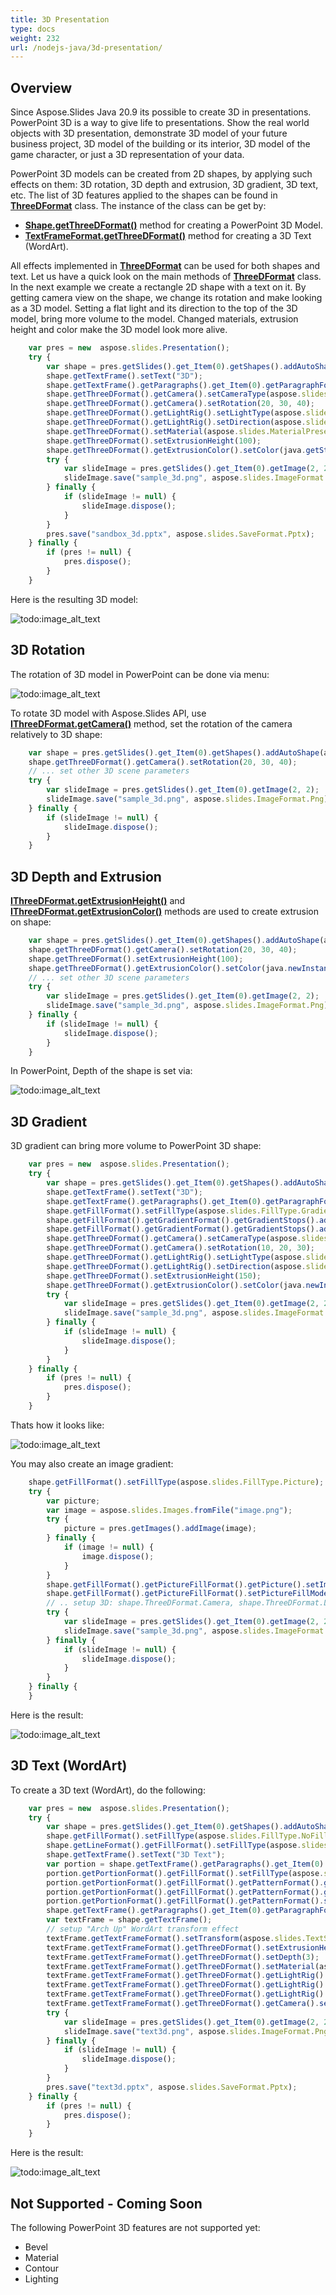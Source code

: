 ```yaml
---
title: 3D Presentation
type: docs
weight: 232
url: /nodejs-java/3d-presentation/
---
```


## Overview
Since Aspose.Slides Java 20.9 its possible to create 3D in presentations. PowerPoint 3D is a way to give life to presentations. Show the real world objects 
with 3D presentation, demonstrate 3D model of your future business project, 3D model of the building or its interior, 3D model of the game character, 
or just a 3D representation of your data. 

PowerPoint 3D models can be created from 2D shapes, by applying such effects on them: 3D rotation, 3D depth and extrusion, 3D gradient, 3D text, etc. 
The list of 3D features applied to the shapes can be found in **[ThreeDFormat](https://reference.aspose.com/slides/nodejs-java/aspose.slides/ThreeDFormat)** class.
The instance of the class can be get by:
 
- **[Shape.getThreeDFormat()](https://reference.aspose.com/slides/nodejs-java/aspose.slides/Shape#getThreeDFormat--)** method for creating a PowerPoint 3D Model.
- **[TextFrameFormat.getThreeDFormat()](https://reference.aspose.com/slides/nodejs-java/aspose.slides/TextFrameFormat#getThreeDFormat--)** method for creating a 3D Text
(WordArt).

All effects implemented in **[ThreeDFormat](https://reference.aspose.com/slides/nodejs-java/aspose.slides/ThreeDFormat)** can be used for both shapes and text.
Let us have a quick look on the main methods of **[ThreeDFormat](https://reference.aspose.com/slides/nodejs-java/aspose.slides/ThreeDFormat)** class. In the next example
we create a rectangle 2D shape with a text on it. By getting camera view on the shape, we change its rotation and make looking as a 3D model. Setting a flat light 
and its direction to the top of the 3D model, bring more volume to the model. Changed materials, extrusion height and color make the 3D model look more alive.  
```javascript
    var pres = new  aspose.slides.Presentation();
    try {
        var shape = pres.getSlides().get_Item(0).getShapes().addAutoShape(aspose.slides.ShapeType.Rectangle, 200, 150, 200, 200);
        shape.getTextFrame().setText("3D");
        shape.getTextFrame().getParagraphs().get_Item(0).getParagraphFormat().getDefaultPortionFormat().setFontHeight(64);
        shape.getThreeDFormat().getCamera().setCameraType(aspose.slides.CameraPresetType.OrthographicFront);
        shape.getThreeDFormat().getCamera().setRotation(20, 30, 40);
        shape.getThreeDFormat().getLightRig().setLightType(aspose.slides.LightRigPresetType.Flat);
        shape.getThreeDFormat().getLightRig().setDirection(aspose.slides.LightingDirection.Top);
        shape.getThreeDFormat().setMaterial(aspose.slides.MaterialPresetType.Flat);
        shape.getThreeDFormat().setExtrusionHeight(100);
        shape.getThreeDFormat().getExtrusionColor().setColor(java.getStaticFieldValue("java.awt.Color", "BLUE"));
        try {
            var slideImage = pres.getSlides().get_Item(0).getImage(2, 2);
            slideImage.save("sample_3d.png", aspose.slides.ImageFormat.Png);
        } finally {
            if (slideImage != null) {
                slideImage.dispose();
            }
        }
        pres.save("sandbox_3d.pptx", aspose.slides.SaveFormat.Pptx);
    } finally {
        if (pres != null) {
            pres.dispose();
        }
    }
```

Here is the resulting 3D model:

![todo:image_alt_text](img_01_01.png)

## 3D Rotation
The rotation of 3D model in PowerPoint can be done via menu:

![todo:image_alt_text](img_02_01.png)

To rotate 3D model with Aspose.Slides API, use **[IThreeDFormat.getCamera()](https://reference.aspose.com/slides/nodejs-java/aspose.slides/ThreeDFormat#getCamera--)**
method, set the rotation of the camera relatively to 3D shape:

```javascript
    var shape = pres.getSlides().get_Item(0).getShapes().addAutoShape(aspose.slides.ShapeType.Rectangle, 200, 150, 200, 200);
    shape.getThreeDFormat().getCamera().setRotation(20, 30, 40);
    // ... set other 3D scene parameters
    try {
        var slideImage = pres.getSlides().get_Item(0).getImage(2, 2);
        slideImage.save("sample_3d.png", aspose.slides.ImageFormat.Png);
    } finally {
        if (slideImage != null) {
            slideImage.dispose();
        }
    }
```

## 3D Depth and Extrusion
**[IThreeDFormat.getExtrusionHeight()](https://reference.aspose.com/slides/nodejs-java/aspose.slides/ThreeDFormat#getExtrusionHeight--)**
and **[IThreeDFormat.getExtrusionColor()](https://reference.aspose.com/slides/nodejs-java/aspose.slides/ThreeDFormat#getExtrusionColor--)** methods
are used to create extrusion on shape:

```javascript
    var shape = pres.getSlides().get_Item(0).getShapes().addAutoShape(aspose.slides.ShapeType.Rectangle, 200, 150, 200, 200);
    shape.getThreeDFormat().getCamera().setRotation(20, 30, 40);
    shape.getThreeDFormat().setExtrusionHeight(100);
    shape.getThreeDFormat().getExtrusionColor().setColor(java.newInstanceSync("java.awt.Color", 128, 0, 128));
    // ... set other 3D scene parameters
    try {
        var slideImage = pres.getSlides().get_Item(0).getImage(2, 2);
        slideImage.save("sample_3d.png", aspose.slides.ImageFormat.Png);
    } finally {
        if (slideImage != null) {
            slideImage.dispose();
        }
    }
```

In PowerPoint, Depth of the shape is set via:

![todo:image_alt_text](img_02_02.png)

## 3D Gradient
3D gradient can bring more volume to PowerPoint 3D shape:

```javascript
    var pres = new  aspose.slides.Presentation();
    try {
        var shape = pres.getSlides().get_Item(0).getShapes().addAutoShape(aspose.slides.ShapeType.Rectangle, 200, 150, 250, 250);
        shape.getTextFrame().setText("3D");
        shape.getTextFrame().getParagraphs().get_Item(0).getParagraphFormat().getDefaultPortionFormat().setFontHeight(64);
        shape.getFillFormat().setFillType(aspose.slides.FillType.Gradient);
        shape.getFillFormat().getGradientFormat().getGradientStops().add(0, java.getStaticFieldValue("java.awt.Color", "BLUE"));
        shape.getFillFormat().getGradientFormat().getGradientStops().add(100, java.getStaticFieldValue("java.awt.Color", "ORANGE"));
        shape.getThreeDFormat().getCamera().setCameraType(aspose.slides.CameraPresetType.OrthographicFront);
        shape.getThreeDFormat().getCamera().setRotation(10, 20, 30);
        shape.getThreeDFormat().getLightRig().setLightType(aspose.slides.LightRigPresetType.Flat);
        shape.getThreeDFormat().getLightRig().setDirection(aspose.slides.LightingDirection.Top);
        shape.getThreeDFormat().setExtrusionHeight(150);
        shape.getThreeDFormat().getExtrusionColor().setColor(java.newInstanceSync("java.awt.Color", 255, 140, 0));
        try {
            var slideImage = pres.getSlides().get_Item(0).getImage(2, 2);
            slideImage.save("sample_3d.png", aspose.slides.ImageFormat.Png);
        } finally {
            if (slideImage != null) {
                slideImage.dispose();
            }
        }
    } finally {
        if (pres != null) {
            pres.dispose();
        }
    }
```

Thats how it looks like:

![todo:image_alt_text](img_02_03.png)
  
You may also create an image gradient:
```javascript
    shape.getFillFormat().setFillType(aspose.slides.FillType.Picture);
    try {
        var picture;
        var image = aspose.slides.Images.fromFile("image.png");
        try {
            picture = pres.getImages().addImage(image);
        } finally {
            if (image != null) {
                image.dispose();
            }
        }
        shape.getFillFormat().getPictureFillFormat().getPicture().setImage(picture);
        shape.getFillFormat().getPictureFillFormat().setPictureFillMode(aspose.slides.PictureFillMode.Stretch);
        // .. setup 3D: shape.ThreeDFormat.Camera, shape.ThreeDFormat.LightRig, shape.ThreeDFormat.Extrusion* properties
        try {
            var slideImage = pres.getSlides().get_Item(0).getImage(2, 2);
            slideImage.save("sample_3d.png", aspose.slides.ImageFormat.Png);
        } finally {
            if (slideImage != null) {
                slideImage.dispose();
            }
        }
    } finally {
    }
```


Here is the result:

![todo:image_alt_text](img_02_04.png)

## 3D Text (WordArt)
To create a 3D text (WordArt), do the following:
```javascript
    var pres = new  aspose.slides.Presentation();
    try {
        var shape = pres.getSlides().get_Item(0).getShapes().addAutoShape(aspose.slides.ShapeType.Rectangle, 200, 150, 200, 200);
        shape.getFillFormat().setFillType(aspose.slides.FillType.NoFill);
        shape.getLineFormat().getFillFormat().setFillType(aspose.slides.FillType.NoFill);
        shape.getTextFrame().setText("3D Text");
        var portion = shape.getTextFrame().getParagraphs().get_Item(0).getPortions().get_Item(0);
        portion.getPortionFormat().getFillFormat().setFillType(aspose.slides.FillType.Pattern);
        portion.getPortionFormat().getFillFormat().getPatternFormat().getForeColor().setColor(java.newInstanceSync("java.awt.Color", 255, 140, 0));
        portion.getPortionFormat().getFillFormat().getPatternFormat().getBackColor().setColor(java.getStaticFieldValue("java.awt.Color", "WHITE"));
        portion.getPortionFormat().getFillFormat().getPatternFormat().setPatternStyle(aspose.slides.PatternStyle.LargeGrid);
        shape.getTextFrame().getParagraphs().get_Item(0).getParagraphFormat().getDefaultPortionFormat().setFontHeight(128);
        var textFrame = shape.getTextFrame();
        // setup "Arch Up" WordArt transform effect
        textFrame.getTextFrameFormat().setTransform(aspose.slides.TextShapeType.ArchUp);
        textFrame.getTextFrameFormat().getThreeDFormat().setExtrusionHeight(3.5);
        textFrame.getTextFrameFormat().getThreeDFormat().setDepth(3);
        textFrame.getTextFrameFormat().getThreeDFormat().setMaterial(aspose.slides.MaterialPresetType.Plastic);
        textFrame.getTextFrameFormat().getThreeDFormat().getLightRig().setDirection(aspose.slides.LightingDirection.Top);
        textFrame.getTextFrameFormat().getThreeDFormat().getLightRig().setLightType(aspose.slides.LightRigPresetType.Balanced);
        textFrame.getTextFrameFormat().getThreeDFormat().getLightRig().setRotation(0, 0, 40);
        textFrame.getTextFrameFormat().getThreeDFormat().getCamera().setCameraType(aspose.slides.CameraPresetType.PerspectiveContrastingRightFacing);
        try {
            var slideImage = pres.getSlides().get_Item(0).getImage(2, 2);
            slideImage.save("text3d.png", aspose.slides.ImageFormat.Png);
        } finally {
            if (slideImage != null) {
                slideImage.dispose();
            }
        }
        pres.save("text3d.pptx", aspose.slides.SaveFormat.Pptx);
    } finally {
        if (pres != null) {
            pres.dispose();
        }
    }
```

Here is the result:

![todo:image_alt_text](img_02_05.png)

 
 
## Not Supported - Coming Soon
The following PowerPoint 3D features are not supported yet: 
- Bevel
- Material
- Contour
- Lighting


 

